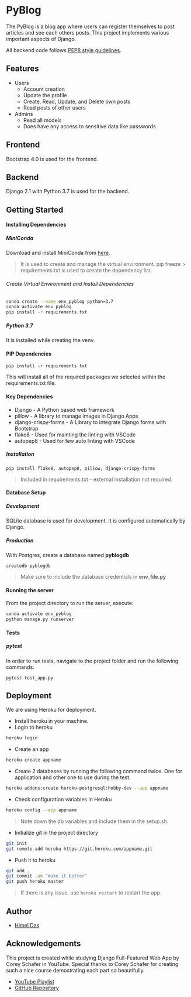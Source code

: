 # PyBlog
The PyBlog is a blog app where users can register themselves to post articles and see each others posts. This project implements various important aspects of Django.

All backend code follows [PEP8 style guidelines](https://www.python.org/dev/peps/pep-0008/ "PEP8 style guidelines").

## Features
* Users
	* Account creation
	* Update the profile
	* Create, Read, Update, and Delete own posts
	* Read posts of other users
* Admins
	* Read all models
	* Does have any access to sensitive data like passwords

## Frontend
Bootstrap 4.0 is used for the frontend.

## Backend
Django 2.1 with Python 3.7 is used for the backend.

## Getting Started
#### Installing Dependencies

##### MiniConda
Download and install MiniConda from [here](https://docs.conda.io/en/latest/miniconda.html).
> It is used to create and manage the virtual environment.
> pip freeze > requirements.txt is used to create the dependency list.

###### Create Virtual Environment and Install Dependencies
```bash
conda create --name env_pyblog python=3.7
conda activate env_pyblog
pip install -r requirements.txt
```

##### Python 3.7
It is installed while creating the venv.

#### PIP Dependencies

`pip install -r requirements.txt`

This will install all of the required packages we selected within the requirements.txt file.

#### Key Dependencies
* Django - A Python based web framework
* pillow - A library to manage images in Django Apps
* django-crispy-forms - A Library to integrate Django forms with Bootstrap
* flake8 - Used for mainting the linting with VSCode
* autopep8 - Used for few auto linting with VSCode

##### Installation
`pip install flake8, autopep8, pillow, django-crispy-forms`
> Included in requirements.txt - external installation not required.

#### Database Setup
##### Development
SQLite database is used for development. It is configured automatically by Django.

##### Production

With Postgres, create a database named **pyblogdb**

`createdb pyblogdb`

> Make sure to include the database credentials in **env_file.py**

#### Running the server
From the project directory to run the server, execute:
```bash
conda activate env_pyblog
python manage.py runserver
```

#### Tests
##### pytest
In order to run tests, navigate to the project folder and run the following commands:

`pytest test_app.py`

## Deployment
We are using Heroku for deployment.
* Install heroku in your machine.
* Login to heroku
```bash
heroku login
```
* Create an app
```bash
heroku create appname
```
* Create 2 databases by running the following command twice. One for application and other one to use during the test.
```bash
heroku addons:create heroku-postgresql:hobby-dev --app appname
```
* Check configuration variables in Heroku
```bash
heroku config --app appname
```
> Note down the db variables and include them in the setup.sh.

* Initialize git in the project directory
```bash
git init
git remote add heroku https://git.heroku.com/appname.git
```

* Push it to heroku
```bash
git add .
git commit -am "make it better"
git push heroku master
```

> If there is any issue, use `heroku restart` to restart the app.

## Author
* [Himel Das](https://www.linkedin.com/in/himeldas/)

## Acknowledgements
This project is created while studying Django Full-Featured Web App by Corey Schafer in YouTube. Special thanks to Corey Schafer for creating such a nice course demostrating each part so beautifully.

* [YouTube Playlist](https://www.youtube.com/playlist?list=PL-osiE80TeTtoQCKZ03TU5fNfx2UY6U4p)
* [GitHub Repository](https://github.com/CoreyMSchafer/code_snippets/tree/master/Django_Blog)
